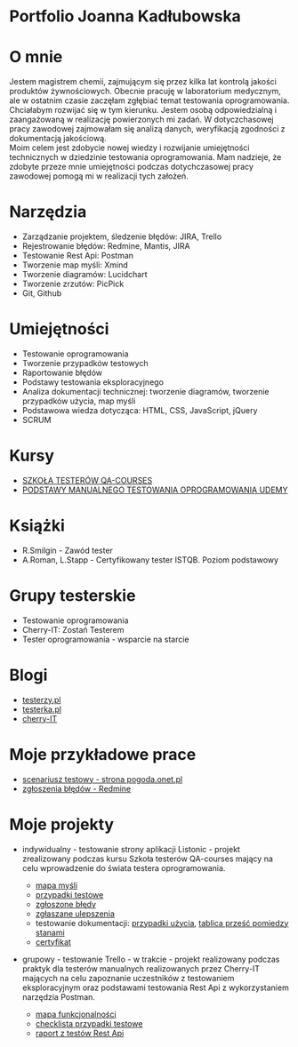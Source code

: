 # Portfolio Joanna Kadłubowska


# O mnie
Jestem magistrem chemii, zajmującym się przez kilka lat kontrolą jakości produktów żywnościowych. 
Obecnie pracuję w laboratorium medycznym, ale w ostatnim czasie zaczęłam zgłębiać temat testowania oprogramowania. Chciałabym rozwijać się w tym kierunku. 
Jestem osobą odpowiedzialną i zaangażowaną w realizację powierzonych mi zadań. 
W dotyczchasowej pracy zawodowej zajmowałam się analizą danych, weryfikacją zgodności z dokumentacją jakościową.  
Moim celem jest zdobycie nowej wiedzy i rozwijanie umiejętności technicznych w dziedzinie testowania oprogramowania.
Mam nadzieje, że zdobyte przeze mnie umiejętności podczas dotychczasowej pracy zawodowej pomogą mi w realizacji tych założeń.

# Narzędzia
* Zarządzanie projektem, śledzenie błędów: JIRA, Trello
* Rejestrowanie błędów: Redmine, Mantis, JIRA
* Testowanie Rest Api: Postman 
* Tworzenie map myśli: Xmind 
* Tworzenie diagramów: Lucidchart
* Tworzenie zrzutów: PicPick
* Git, Github

# Umiejętności
* Testowanie oprogramowania
* Tworzenie przypadków testowych
* Raportowanie błędów
* Podstawy testowania eksploracyjnego
* Analiza dokumentacji technicznej: tworzenie diagramów, tworzenie przypadków użycia, map myśli
* Podstawowa wiedza dotycząca: HTML, CSS, JavaScript, jQuery
* SCRUM

# Kursy
* [SZKOŁA TESTERÓW QA-COURSES](https://qa-courses.com/szkola-testerow)
* [PODSTAWY MANUALNEGO TESTOWANIA OPROGRAMOWANIA UDEMY](https://www.udemy.com/course/kurs-testowania-oprogramowania)

# Książki
* R.Smilgin - Zawód tester
* A.Roman, L.Stapp - Certyfikowany tester ISTQB. Poziom podstawowy

# Grupy testerskie
* Testowanie oprogramowania
* Cherry-IT: Zostań Testerem 
* Tester oprogramowania - wsparcie na starcie

# Blogi
* [testerzy.pl](https://testerzy.pl)
* [testerka.pl](http://testerka.pl)
* [cherry-IT](http://cherry-it.pl)

# Moje przykładowe prace
* [scenariusz testowy - strona pogoda.onet.pl](https://drive.google.com/file/d/1YqkzfenbhWwTTgPo0vOkc093gFkvrcRt/view?usp=sharing)
* [zgłoszenia błędów - Redmine](https://drive.google.com/file/d/11WH6iCMS9F_yxbnxAeU5TG3tnqjKiIMt/view?usp=sharing)

# Moje projekty
* indywidualny - testowanie strony aplikacji Listonic - projekt zrealizowany podczas kursu Szkoła testerów QA-courses  mający na celu wprowadzenie do świata testera  oprogramowania.  

  * [mapa myśli](https://drive.google.com/file/d/1ErDh6D-0bjgnDG2G1yMgghMUEZBNYtYp/view?usp=sharing)
  * [przypadki testowe](https://drive.google.com/file/d/1jEoqLE84p1iFmQbVaRFuodhIzEYVcRWv/view?usp=sharing)
  * [zgłoszone błędy](https://drive.google.com/file/d/1prWQQacIIXxLYn-b053iaCZqAKcY1ot1/view?usp=sharing)
  * [zgłaszane ulepszenia](https://drive.google.com/file/d/1tEof8OUIVFvzxLntAEEBZRL0H7k_67e1/view?usp=sharing)
  * testowanie dokumentacji: [przypadki użycia](https://drive.google.com/file/d/1L_Faa_VBc7PJ_dagUuRxsvakwkIa2iLr/view?usp=sharing), [tablica prześć pomiedzy stanami](https://drive.google.com/file/d/1kEXwURxG6SMaP5Y9I7rJeyGPqmr9d9hQ/view?usp=sharing)
  * [certyfikat](https://drive.google.com/file/d/18Bs_CLRwq76ekQNqcyu_TZWPTqHV_4Pe/view?usp=sharing)

* grupowy - testowanie Trello - w trakcie - projekt realizowany podczas praktyk dla testerów manualnych realizowanych przez Cherry-IT mających na celu zapoznanie uczestników z testowaniem eksploracyjnym oraz podstawami testowania Rest Api z wykorzystaniem narzędzia Postman.
 
  * [mapa funkcjonalności](https://drive.google.com/file/d/1rShrquWJavMVFG6sDh60I_11oc1VDZ2Z/view?usp=sharing)
  * [checklista przypadki testowe](https://drive.google.com/file/d/1f8dloKdq9ek5AjipQRGwHWXFHxFz4HUe/view?usp=sharing)
  * [raport z testów Rest Api](https://drive.google.com/file/d/1BcQHNaznTPh2ryF0u3cczPQ_Gwfsimm7/view?usp=sharing)
 

 



